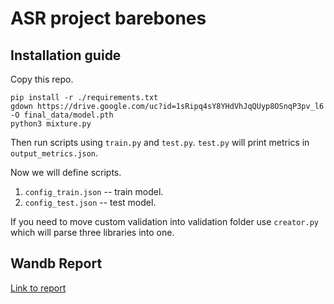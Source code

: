 # ASR project barebones

## Installation guide

Copy this repo.

```shell
pip install -r ./requirements.txt
gdown https://drive.google.com/uc?id=1sRipq4sY8YHdVhJqQUyp8OSnqP3pv_l6 -O final_data/model.pth
python3 mixture.py
```

Then run scripts using `train.py` and `test.py`. `test.py` will print metrics in `output_metrics.json`.

Now we will define scripts.

1. `config_train.json` -- train model.
2. `config_test.json` -- test model.

If you need to move custom validation into validation folder use `creator.py` which will parse three libraries into one.

## Wandb Report

[Link to report](https://wandb.ai/svak/ss_project/reports/Source-Separation-project--Vmlldzo1OTU4NjE4)

